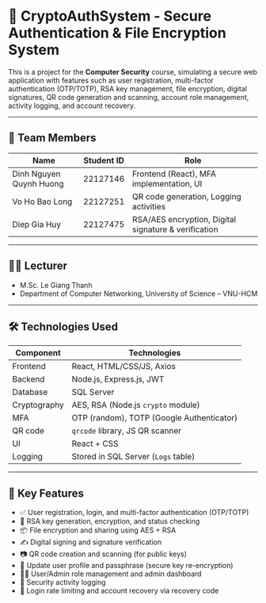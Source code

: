 # 🔐 CryptoAuthSystem - Secure Authentication & File Encryption System

This is a project for the **Computer Security** course, simulating a secure web application with features such as user registration, multi-factor authentication (OTP/TOTP), RSA key management, file encryption, digital signatures, QR code generation and scanning, account role management, activity logging, and account recovery.

---

## 👥 Team Members

| Name                       | Student ID | Role                                                 |
|----------------------------|------------|------------------------------------------------------|
| Dinh Nguyen Quynh Huong    | 22127146   | Frontend (React), MFA implementation, UI             |
| Vo Ho Bao Long             | 22127251   | QR code generation, Logging activities               |
| Diep Gia Huy               | 22127475   | RSA/AES encryption, Digital signature & verification |

---

## 👨‍🏫 Lecturer

- M.Sc. Le Giang Thanh
- Department of Computer Networking, University of Science – VNU-HCM

---

## 🛠️ Technologies Used

| Component        | Technologies                               |
|------------------|--------------------------------------------|
| Frontend         | React, HTML/CSS/JS, Axios                  |
| Backend          | Node.js, Express.js, JWT                   |
| Database         | SQL Server                                 |
| Cryptography     | AES, RSA (Node.js `crypto` module)         |
| MFA              | OTP (random), TOTP (Google Authenticator)  |
| QR code          | `qrcode` library, JS QR scanner            |
| UI               | React + CSS                                |
| Logging          | Stored in SQL Server (`Logs` table)        |

---

## 🧩 Key Features

- ✅ User registration, login, and multi-factor authentication (OTP/TOTP)
- 🔐 RSA key generation, encryption, and status checking
- 📦 File encryption and sharing using AES + RSA
- ✍️ Digital signing and signature verification
- 📷 QR code creation and scanning (for public keys)
- 👤 Update user profile and passphrase (secure key re-encryption)
- 🧑‍💼 User/Admin role management and admin dashboard
- 📄 Security activity logging
- 🧨 Login rate limiting and account recovery via recovery code
